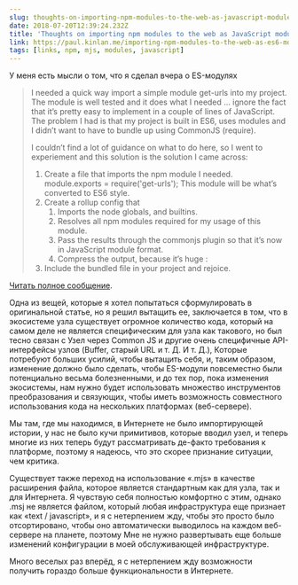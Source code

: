 ```yaml
---
slug: thoughts-on-importing-npm-modules-to-the-web-as-javascript-modules
date: 2018-07-20T12:39:24.232Z
title: 'Thoughts on importing npm modules to the web as JavaScript modules'
link: https://paul.kinlan.me/importing-npm-modules-to-the-web-as-es6-modules/
tags: [links, npm, mjs, modules, javascript]
---
```

У меня есть мысли о том, что я сделал вчера о ES-модулях

> I needed a quick way import a simple module get-urls into my project. The module is well tested and it does what I needed &#x2026; ignore the fact that it&#x2019;s pretty easy to implement in a couple of lines of JavaScript. The problem I had is that my project is built in ES6, uses modules and I didn&#x2019;t want to have to bundle up using CommonJS (require).
> 
> I couldn&#x2019;t find a lot of guidance on what to do here, so I went to experiement and this solution is the solution I came across:
> 
> 1. Create a file that imports the npm module I needed. module.exports = require('get-urls'); This module will be what&#x2019;s converted to ES6 style.
> 2. Create a rollup config that
>     1. Imports the node globals, and builtins.
>     2. Resolves all npm modules required for my usage of this module.
>     3. Pass the results through the commonjs plugin so that it&#x2019;s now in JavaScript module format.
>     4. Compress the output, because it&#x2019;s huge :
> 3. Include the bundled file in your project and rejoice.


[Читать полное сообщение](https://paul.kinlan.me/importing-npm-modules-to-the-web-as-es6-modules/).

Одна из вещей, которые я хотел попытаться сформулировать в оригинальной статье, но я решил вытащить ее, заключается в том, что в экосистеме узла существует огромное количество кода, который на самом деле не является специфическим для узла как такового, но был тесно связан с Узел через Common JS и другие очень специфичные API-интерфейсы узлов (Buffer, старый URL и т. Д. И т. Д.), Которые потребуют больших усилий, чтобы вытащить себя, и, таким образом, изменение должно было сделать, чтобы ES-модули повсеместно были потенциально весьма болезненными, и до тех пор, пока изменения экосистемы, нам нужно будет использовать множество инструментов преобразования и связующих, чтобы иметь возможность совместного использования кода на нескольких платформах (веб-сервере).

Мы там, где мы находимся, в Интернете не было импортирующей истории, у нас не было кучи примитивов, которые вводил узел, и теперь многие из них теперь будут рассматривать де-факто требования к платформе, поэтому я надеюсь, что это скорее признание ситуации, чем критика.

Существует также переход на использование «.mjs» в качестве расширения файла, которое является стандартным как для узла, так и для Интернета. Я чувствую себя полностью комфортно с этим, однако .msj не является файлом, который любая инфраструктура еще признает как «text / javascript», и я с нетерпением жду, чтобы это просто было отсортировано, чтобы оно автоматически выводилось на каждом веб-сервере на планете, поэтому Мне не нужно развертывать еще больше изменений конфигурации в моей обслуживающей инфраструктуре.

Много веселых раз вперёд, я с нетерпением жду возможности получить гораздо больше функциональности в Интернете.
